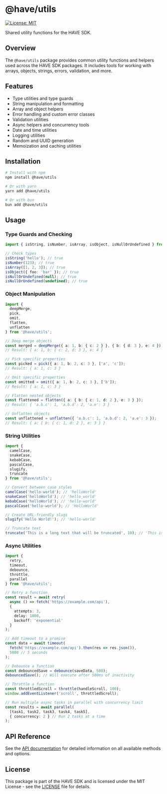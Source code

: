 # @have/utils

[![License: MIT](https://img.shields.io/badge/License-MIT-blue.svg)](https://opensource.org/licenses/MIT)

Shared utility functions for the HAVE SDK.

## Overview

The `@have/utils` package provides common utility functions and helpers used across the HAVE SDK packages. It includes tools for working with arrays, objects, strings, errors, validation, and more.

## Features

- Type utilities and type guards
- String manipulation and formatting
- Array and object helpers
- Error handling and custom error classes
- Validation utilities
- Async helpers and concurrency tools
- Date and time utilities
- Logging utilities
- Random and UUID generation
- Memoization and caching utilities

## Installation

```bash
# Install with npm
npm install @have/utils

# Or with yarn
yarn add @have/utils

# Or with bun
bun add @have/utils
```

## Usage

### Type Guards and Checking

```typescript
import { isString, isNumber, isArray, isObject, isNullOrUndefined } from '@have/utils';

// Check types
isString('hello'); // true
isNumber(123); // true
isArray([1, 2, 3]); // true
isObject({ foo: 'bar' }); // true
isNullOrUndefined(null); // true
isNullOrUndefined(undefined); // true
```

### Object Manipulation

```typescript
import { 
  deepMerge, 
  pick, 
  omit, 
  flatten, 
  unflatten 
} from '@have/utils';

// Deep merge objects
const merged = deepMerge({ a: 1, b: { c: 2 } }, { b: { d: 3 }, e: 4 });
// Result: { a: 1, b: { c: 2, d: 3 }, e: 4 }

// Pick specific properties
const picked = pick({ a: 1, b: 2, c: 3 }, ['a', 'c']);
// Result: { a: 1, c: 3 }

// Omit specific properties
const omitted = omit({ a: 1, b: 2, c: 3 }, ['b']);
// Result: { a: 1, c: 3 }

// Flatten nested objects
const flattened = flatten({ a: { b: { c: 1, d: 2 }, e: 3 } });
// Result: { 'a.b.c': 1, 'a.b.d': 2, 'a.e': 3 }

// Unflatten objects
const unflattened = unflatten({ 'a.b.c': 1, 'a.b.d': 2, 'a.e': 3 });
// Result: { a: { b: { c: 1, d: 2 }, e: 3 } }
```

### String Utilities

```typescript
import { 
  camelCase, 
  snakeCase, 
  kebabCase, 
  pascalCase,
  slugify,
  truncate 
} from '@have/utils';

// Convert between case styles
camelCase('hello-world'); // 'helloWorld'
snakeCase('helloWorld'); // 'hello_world'
kebabCase('helloWorld'); // 'hello-world'
pascalCase('hello-world'); // 'HelloWorld'

// Create URL-friendly slugs
slugify('Hello World!'); // 'hello-world'

// Truncate text
truncate('This is a long text that will be truncated', 10); // 'This is a...'
```

### Async Utilities

```typescript
import { 
  retry, 
  timeout, 
  debounce, 
  throttle, 
  parallel 
} from '@have/utils';

// Retry a function
const result = await retry(
  async () => fetch('https://example.com/api'),
  { 
    attempts: 3, 
    delay: 1000,
    backoff: 'exponential' 
  }
);

// Add timeout to a promise
const data = await timeout(
  fetch('https://example.com/api').then(res => res.json()),
  5000 // 5 seconds
);

// Debounce a function
const debouncedSave = debounce(saveData, 500);
debouncedSave(); // Will execute after 500ms of inactivity

// Throttle a function
const throttledScroll = throttle(handleScroll, 100);
window.addEventListener('scroll', throttledScroll);

// Run multiple async tasks in parallel with concurrency limit
const results = await parallel(
  [task1, task2, task3, task4, task5],
  { concurrency: 2 } // Run 2 tasks at a time
);
```

## API Reference

See the [API documentation](https://happyvertical.github.io/sdk/modules/_have_utils.html) for detailed information on all available methods and options.

## License

This package is part of the HAVE SDK and is licensed under the MIT License - see the [LICENSE](../../LICENSE) file for details.